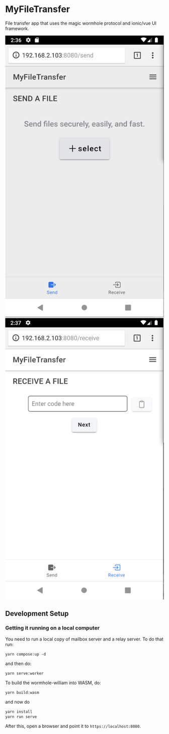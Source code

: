 # MyFileTransfer

File transfer app that uses the magic wormhole protocol and ionic/vue UI framework.

![Send](screenshots/send.png)
![receive](screenshots/receive.png)

## Development Setup

### Getting it running on a local computer

You need to run a local copy of mailbox server and a relay server. To do that run:
```
yarn compose:up -d
```

and then do:

```
yarn serve:worker
```

To build the wormhole-william into WASM, do:

```
yarn build:wasm
```

and now do

```
yarn install
yarn run serve
```

After this, open a browser and point it to `https://localhost:8080`.

